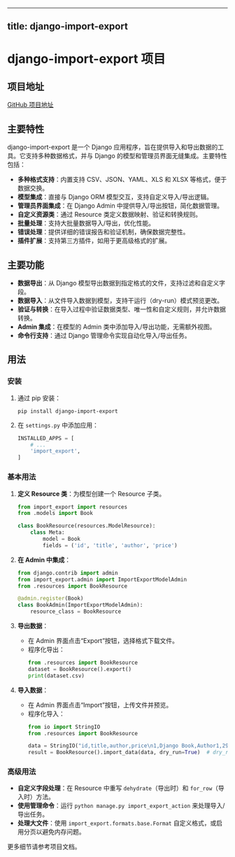 
---
title: django-import-export
---

# django-import-export 项目

## 项目地址
[GitHub 项目地址](https://github.com/django-import-export/django-import-export)

## 主要特性
django-import-export 是一个 Django 应用程序，旨在提供导入和导出数据的工具。它支持多种数据格式，并与 Django 的模型和管理员界面无缝集成。主要特性包括：

- **多种格式支持**：内置支持 CSV、JSON、YAML、XLS 和 XLSX 等格式，便于数据交换。
- **模型集成**：直接与 Django ORM 模型交互，支持自定义导入/导出逻辑。
- **管理员界面集成**：在 Django Admin 中提供导入/导出按钮，简化数据管理。
- **自定义资源类**：通过 Resource 类定义数据映射、验证和转换规则。
- **批量处理**：支持大批量数据导入/导出，优化性能。
- **错误处理**：提供详细的错误报告和验证机制，确保数据完整性。
- **插件扩展**：支持第三方插件，如用于更高级格式的扩展。

## 主要功能
- **数据导出**：从 Django 模型导出数据到指定格式的文件，支持过滤和自定义字段。
- **数据导入**：从文件导入数据到模型，支持干运行（dry-run）模式预览更改。
- **验证与转换**：在导入过程中验证数据类型、唯一性和自定义规则，并允许数据转换。
- **Admin 集成**：在模型的 Admin 类中添加导入/导出功能，无需额外视图。
- **命令行支持**：通过 Django 管理命令实现自动化导入/导出任务。

## 用法
### 安装
1. 通过 pip 安装：
   ```
   pip install django-import-export
   ```
2. 在 `settings.py` 中添加应用：
   ```python
   INSTALLED_APPS = [
       # ...
       'import_export',
   ]
   ```

### 基本用法
1. **定义 Resource 类**：为模型创建一个 Resource 子类。
   ```python
   from import_export import resources
   from .models import Book

   class BookResource(resources.ModelResource):
       class Meta:
           model = Book
           fields = ('id', 'title', 'author', 'price')
   ```

2. **在 Admin 中集成**：
   ```python
   from django.contrib import admin
   from import_export.admin import ImportExportModelAdmin
   from .resources import BookResource

   @admin.register(Book)
   class BookAdmin(ImportExportModelAdmin):
       resource_class = BookResource
   ```

3. **导出数据**：
   - 在 Admin 界面点击“Export”按钮，选择格式下载文件。
   - 程序化导出：
     ```python
     from .resources import BookResource
     dataset = BookResource().export()
     print(dataset.csv)
     ```

4. **导入数据**：
   - 在 Admin 界面点击“Import”按钮，上传文件并预览。
   - 程序化导入：
     ```python
     from io import StringIO
     from .resources import BookResource

     data = StringIO("id,title,author,price\n1,Django Book,Author1,29.99")
     result = BookResource().import_data(data, dry_run=True)  # dry_run=True 为预览模式
     ```

### 高级用法
- **自定义字段处理**：在 Resource 中重写 `dehydrate`（导出时）和 `for_row`（导入时）方法。
- **使用管理命令**：运行 `python manage.py import_export_action` 来处理导入/导出任务。
- **处理大文件**：使用 `import_export.formats.base.Format` 自定义格式，或启用分页以避免内存问题。

更多细节请参考项目文档。